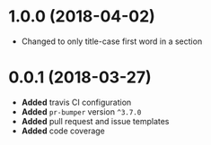 # 1.0.0 (2018-04-02)

* Changed to only title-case first word in a section


# 0.0.1 (2018-03-27)
* **Added** travis CI configuration
* **Added** `pr-bumper` version `^3.7.0`
* **Added** pull request and issue templates
* **Added** code coverage

